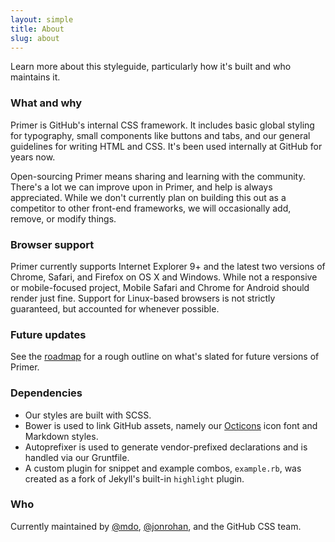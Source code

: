 ```yaml
---
layout: simple
title: About
slug: about
---
```


Learn more about this styleguide, particularly how it's built and who maintains it.

### What and why

Primer is GitHub's internal CSS framework. It includes basic global styling for typography, small components like buttons and tabs, and our general guidelines for writing HTML and CSS. It's been used internally at GitHub for years now.

Open-sourcing Primer means sharing and learning with the community. There's a lot we can improve upon in Primer, and help is always appreciated. While we don't currently plan on building this out as a competitor to other front-end frameworks, we will occasionally add, remove, or modify things.

### Browser support

Primer currently supports Internet Explorer 9+ and the latest two versions of Chrome, Safari, and Firefox on OS X and Windows. While not a responsive or mobile-focused project, Mobile Safari and Chrome for Android should render just fine. Support for Linux-based browsers is not strictly guaranteed, but accounted for whenever possible.

### Future updates

See the [roadmap](/roadmap) for a rough outline on what's slated for future versions of Primer.

### Dependencies

- Our styles are built with SCSS.
- Bower is used to link GitHub assets, namely our [Octicons](http://octicons.github.com) icon font and Markdown styles.
- Autoprefixer is used to generate vendor-prefixed declarations and is handled via our Gruntfile.
- A custom plugin for snippet and example combos, `example.rb`, was created as a fork of Jekyll's built-in `highlight` plugin.

### Who

Currently maintained by [@mdo](https://twitter.com/mdo), [@jonrohan](https://twitter.com/jonrohan), and the GitHub CSS team.
